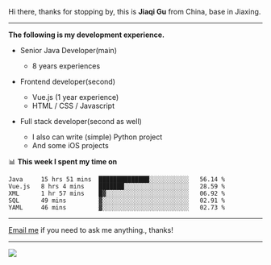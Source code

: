 Hi there, thanks for stopping by, this is **Jiaqi Gu** from China, base in Jiaxing.

---

**The following is my development experience.**

- Senior Java Developer(main)
  - 8 years experiences

- Frontend developer(second)
  - Vue.js (1 year experience)
  - HTML / CSS / Javascript
  
- Full stack developer(second as well)
  - I also can write (simple) Python project
  - And some iOS projects

📊 **This week I spent my time on**
<!--START_SECTION:waka-->
```text
Java     15 hrs 51 mins  ██████████████░░░░░░░░░░░   56.14 % 
Vue.js   8 hrs 4 mins    ███████░░░░░░░░░░░░░░░░░░   28.59 % 
XML      1 hr 57 mins    █▓░░░░░░░░░░░░░░░░░░░░░░░   06.92 % 
SQL      49 mins         ▓░░░░░░░░░░░░░░░░░░░░░░░░   02.91 % 
YAML     46 mins         ▓░░░░░░░░░░░░░░░░░░░░░░░░   02.73 % 
```
<!--END_SECTION:waka-->

---

[Email me](mailto:droidqw@gmail.com?subject=Hiring_from_GitHub) if you need to ask me anything., thanks!

---

![]( https://visitor-badge.glitch.me/badge?page_id=githubgujiaqi)
